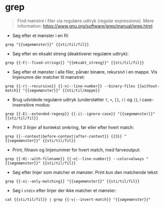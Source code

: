 # grep

> Find mønstre i filer via regulære udtryk (regular expressions).
> Mere information: <https://www.gnu.org/software/grep/manual/grep.html>.

- Søg efter et mønster i en fil:

`grep "{{søgemønster}}" {{sti/til/fil}}`

- Søg efter en eksakt streng (deaktiverer regulære udtryk):

`grep {{-F|--fixed-strings}} "{{eksakt_streng}}" {{sti/til/fil}}`

- Søg efter et mønster i alle filer, pånær binære, rekursivt i en mappe. Vis linjenumre der matcher til mønstret:

`grep {{-r|--recursive}} {{-n|--line-number}} --binary-files {{without-match}} "{{søgemønster}}" {{sti/til/mappe}}`

- Brug udvidede regulære udtryk (understøtter `?`, `+`, `{}`, `()` og `|`), i case-insensitive modus:

`grep {{-E|--extended-regexp}} {{-i|--ignore-case}} "{{søgemønster}}" {{sti/til/fil}}`

- Print 3 linjer af kontekst omkring, før eller efter hvert match:

`grep {{--context|before-context|after-context}} {{3}} "{{søgemønster}}" {{sti/til/fil}}`

- Print, filnavn og linjenummer for hvert match, med farveoutput:

`grep {{-H|--with-filename}} {{-n|--line-number}} --color=always "{{søgemønster}}" {{sti/til/fil}}`

- Søg efter linjer som matcher et mønster. Print kun den matchende tekst:

`grep {{-o|--only-matching}} "{{søgemønster}}" {{sti/til/fil}}`

- Søg i `stdin` efter linjer der ikke matcher et mønster:

`cat {{sti/til/fil}} | grep {{-v|--invert-match}} "{{søgemønster}}"`
